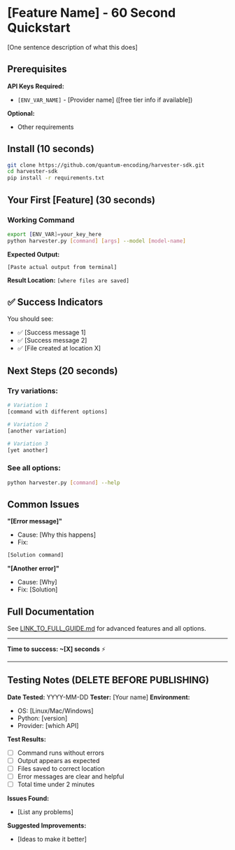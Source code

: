 # [Feature Name] - 60 Second Quickstart

[One sentence description of what this does]

## Prerequisites

**API Keys Required:**
- `[ENV_VAR_NAME]` - [Provider name] ([free tier info if available])

**Optional:**
- Other requirements

## Install (10 seconds)

```bash
git clone https://github.com/quantum-encoding/harvester-sdk.git
cd harvester-sdk
pip install -r requirements.txt
```

## Your First [Feature] (30 seconds)

### Working Command

```bash
export [ENV_VAR]=your_key_here
python harvester.py [command] [args] --model [model-name]
```

**Expected Output:**
```
[Paste actual output from terminal]
```

**Result Location:** `[where files are saved]`

## ✅ Success Indicators

You should see:
- ✅ [Success message 1]
- ✅ [Success message 2]
- ✅ [File created at location X]

## Next Steps (20 seconds)

### Try variations:

```bash
# Variation 1
[command with different options]

# Variation 2
[another variation]

# Variation 3
[yet another]
```

### See all options:

```bash
python harvester.py [command] --help
```

## Common Issues

**"[Error message]"**
- Cause: [Why this happens]
- Fix:
```bash
[Solution command]
```

**"[Another error]"**
- Cause: [Why]
- Fix: [Solution]

## Full Documentation

See [LINK_TO_FULL_GUIDE.md](../FULL_GUIDE.md) for advanced features and all options.

---

**Time to success: ~[X] seconds** ⚡

---

## Testing Notes (DELETE BEFORE PUBLISHING)

**Date Tested:** YYYY-MM-DD
**Tester:** [Your name]
**Environment:**
- OS: [Linux/Mac/Windows]
- Python: [version]
- Provider: [which API]

**Test Results:**
- [ ] Command runs without errors
- [ ] Output appears as expected
- [ ] Files saved to correct location
- [ ] Error messages are clear and helpful
- [ ] Total time under 2 minutes

**Issues Found:**
- [List any problems]

**Suggested Improvements:**
- [Ideas to make it better]
